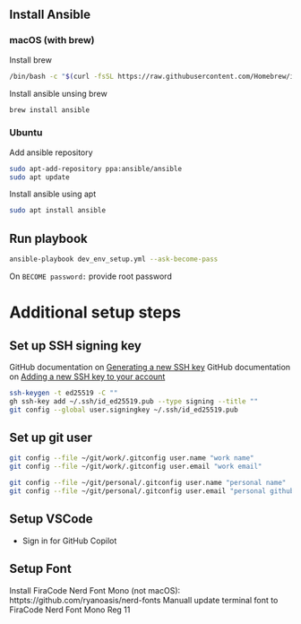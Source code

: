 ## Install Ansible

### macOS (with brew)
Install brew
```bash
/bin/bash -c "$(curl -fsSL https://raw.githubusercontent.com/Homebrew/install/HEAD/install.sh)"
```

Install ansible unsing brew
```bash
brew install ansible
```

### Ubuntu
Add ansible repository
```bash
sudo apt-add-repository ppa:ansible/ansible
sudo apt update
```

Install ansible using apt
```bash
sudo apt install ansible
```

## Run playbook
```bash
ansible-playbook dev_env_setup.yml --ask-become-pass
```

On `BECOME password:` provide root password

# Additional setup steps
## Set up SSH signing key
GitHub documentation on [Generating a new SSH key](https://docs.github.com/en/authentication/connecting-to-github-with-ssh/generating-a-new-ssh-key-and-adding-it-to-the-ssh-agent?platform=linux#generating-a-new-ssh-key)
GitHub documentation on [Adding a new SSH key to your account](https://docs.github.com/en/authentication/connecting-to-github-with-ssh/adding-a-new-ssh-key-to-your-github-account?tool=cli#adding-a-new-ssh-key-to-your-account)
```bash
ssh-keygen -t ed25519 -C ""
gh ssh-key add ~/.ssh/id_ed25519.pub --type signing --title ""
git config --global user.signingkey ~/.ssh/id_ed25519.pub
```

## Set up git user
```bash
git config --file ~/git/work/.gitconfig user.name "work name"
git config --file ~/git/work/.gitconfig user.email "work email"
```

```bash
git config --file ~/git/personal/.gitconfig user.name "personal name"
git config --file ~/git/personal/.gitconfig user.email "personal github-no-reply email"
```

## Setup VSCode
- Sign in for GitHub Copilot

## Setup Font
Install FiraCode Nerd Font Mono (not macOS): httpts://github.com/ryanoasis/nerd-fonts
Manuall update terminal font to FiraCode Nerd Font Mono Reg 11
